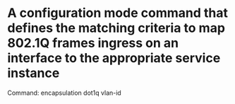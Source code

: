 # A configuration mode command that defines the matching criteria to map 802.1Q frames ingress on an interface to the appropriate service instance

Command: encapsulation dot1q vlan-id